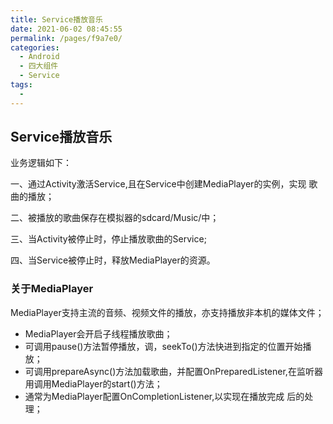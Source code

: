```yaml
---
title: Service播放音乐
date: 2021-06-02 08:45:55
permalink: /pages/f9a7e0/
categories:
  - Android
  - 四大组件
  - Service
tags:
  - 
---
```



## Service播放音乐

业务逻辑如下：

一、通过Activity激活Service,且在Service中创建MediaPlayer的实例，实现
歌曲的播放；

二、被播放的歌曲保存在模拟器的sdcard/Music/中；

三、当Activity被停止时，停止播放歌曲的Service;

四、当Service被停止时，释放MediaPlayer的资源。



### 关于MediaPlayer

MediaPlayer支持主流的音频、视频文件的播放，亦支持播放非本机的媒体文件；

- MediaPlayer会开启子线程播放歌曲；
- 可调用pause()方法暂停播放，调，seekTo()方法快进到指定的位置开始播放；
- 可调用prepareAsync()方法加载歌曲，并配置OnPreparedListener,在监听器用调用MediaPlayer的start()方法；
- 通常为MediaPlayer配置OnCompletionListener,以实现在播放完成
    后的处理；